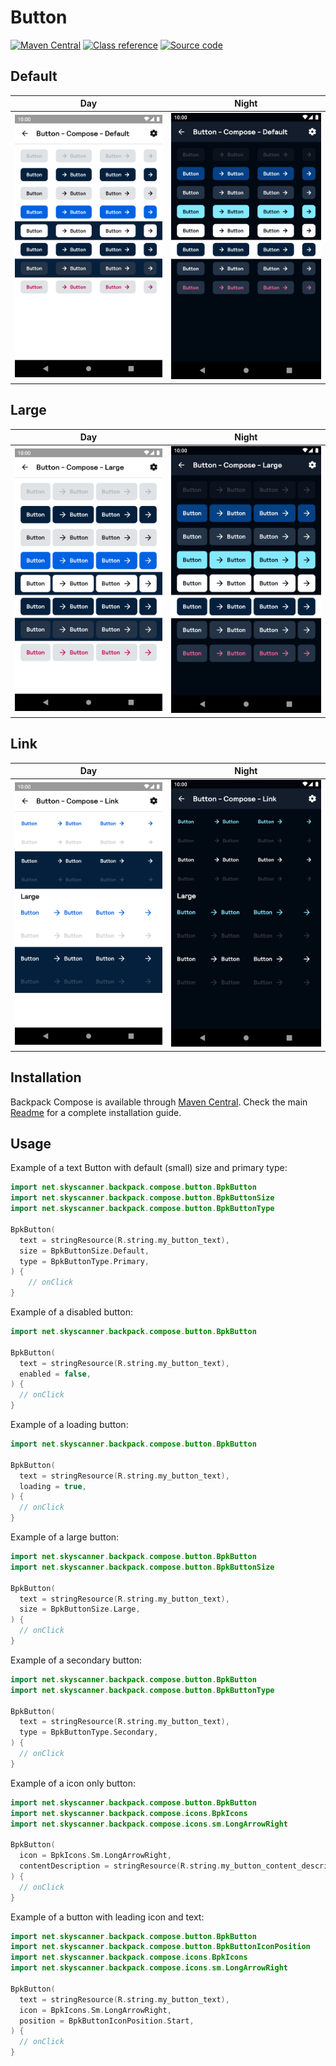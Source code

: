 # Button

[![Maven Central](https://img.shields.io/maven-central/v/net.skyscanner.backpack/backpack-compose)](https://search.maven.org/artifact/net.skyscanner.backpack/backpack-compose)
[![Class reference](https://img.shields.io/badge/Class%20reference-Android-blue)](https://backpack.github.io/android/backpack-compose/net.skyscanner.backpack.compose.button)
[![Source code](https://img.shields.io/badge/Source%20code-GitHub-lightgrey)](https://github.com/Skyscanner/backpack-android/tree/main/backpack-compose/src/main/kotlin/net/skyscanner/backpack/compose/button)

## Default

| Day | Night |
| --- | --- |
| <img src="https://raw.githubusercontent.com/Skyscanner/backpack-android/main/docs/compose/Button/screenshots/default.png" alt="Button component" width="375" /> |<img src="https://raw.githubusercontent.com/Skyscanner/backpack-android/main/docs/compose/Button/screenshots/default_dm.png" alt="Button component - dark mode" width="375" /> |

## Large

| Day | Night |
| --- | --- |
| <img src="https://raw.githubusercontent.com/Skyscanner/backpack-android/main/docs/compose/Button/screenshots/large.png" alt="Large Button component" width="375" /> |<img src="https://raw.githubusercontent.com/Skyscanner/backpack-android/main/docs/compose/Button/screenshots/large_dm.png" alt="Large Button component - dark mode" width="375" /> |

## Link

| Day | Night |
| --- | --- |
| <img src="https://raw.githubusercontent.com/Skyscanner/backpack-android/main/docs/compose/Button/screenshots/link.png" alt="Link Button component" width="375" /> |<img src="https://raw.githubusercontent.com/Skyscanner/backpack-android/main/docs/compose/Button/screenshots/link_dm.png" alt="Link Button component - dark mode" width="375" /> |

## Installation

Backpack Compose is available through [Maven Central](https://search.maven.org/artifact/net.skyscanner.backpack/backpack-compose). Check the main [Readme](https://github.com/skyscanner/backpack-android#installation) for a complete installation guide.

## Usage

Example of a text Button with default (small) size and primary type:

```Kotlin
import net.skyscanner.backpack.compose.button.BpkButton
import net.skyscanner.backpack.compose.button.BpkButtonSize
import net.skyscanner.backpack.compose.button.BpkButtonType

BpkButton(
  text = stringResource(R.string.my_button_text),
  size = BpkButtonSize.Default,
  type = BpkButtonType.Primary,
) {
    // onClick
}
```

Example of a disabled button:

```Kotlin
import net.skyscanner.backpack.compose.button.BpkButton

BpkButton(
  text = stringResource(R.string.my_button_text),
  enabled = false,
) {
  // onClick
}
```

Example of a loading button:

```Kotlin
import net.skyscanner.backpack.compose.button.BpkButton

BpkButton(
  text = stringResource(R.string.my_button_text),
  loading = true,
) {
  // onClick
}
```

Example of a large button:

```Kotlin
import net.skyscanner.backpack.compose.button.BpkButton
import net.skyscanner.backpack.compose.button.BpkButtonSize

BpkButton(
  text = stringResource(R.string.my_button_text),
  size = BpkButtonSize.Large,
) {
  // onClick
}
```

Example of a secondary button:

```Kotlin
import net.skyscanner.backpack.compose.button.BpkButton
import net.skyscanner.backpack.compose.button.BpkButtonType

BpkButton(
  text = stringResource(R.string.my_button_text),
  type = BpkButtonType.Secondary,
) {
  // onClick
}
```

Example of a icon only button:

```Kotlin
import net.skyscanner.backpack.compose.button.BpkButton
import net.skyscanner.backpack.compose.icons.BpkIcons
import net.skyscanner.backpack.compose.icons.sm.LongArrowRight

BpkButton(
  icon = BpkIcons.Sm.LongArrowRight,
  contentDescription = stringResource(R.string.my_button_content_description),
) {
  // onClick
}
```

Example of a button with leading icon and text:

```Kotlin
import net.skyscanner.backpack.compose.button.BpkButton
import net.skyscanner.backpack.compose.button.BpkButtonIconPosition
import net.skyscanner.backpack.compose.icons.BpkIcons
import net.skyscanner.backpack.compose.icons.sm.LongArrowRight

BpkButton(
  text = stringResource(R.string.my_button_text),
  icon = BpkIcons.Sm.LongArrowRight,
  position = BpkButtonIconPosition.Start,
) {
  // onClick
}
```
